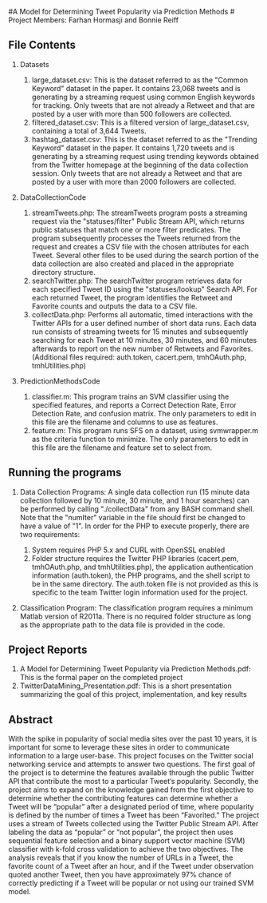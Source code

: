 #A Model for Determining Tweet Popularity via Prediction Methods #
Project Members: Farhan Hormasji and Bonnie Reiff

## File Contents ##
1. Datasets
	1. large_dataset.csv: This is the dataset referred to as the "Common Keyword" dataset in the paper. It contains 23,068 tweets and is generating by a streaming request using common English keywords for tracking. Only tweets that are not already a Retweet and that are posted by a user with more than 500 followers are collected.
	2. filtered_dataset.csv: This is a filtered version of large_dataset.csv, containing a total of 3,644 Tweets.
	3. hashtag_dataset.csv: This is the dataset referred to as the "Trending Keyword" dataset in the paper. It contains 1,720 tweets and is generating by a streaming request using trending keywords obtained from the Twitter homepage at the beginning of the data collection session. Only tweets that are not already a Retweet and that are posted by a user with more than 2000 followers are collected.
	
2. DataCollectionCode
	1. streamTweets.php: The streamTweets program posts a streaming request via the "statuses/filter" Public Stream API, which returns public statuses that match one or more filter predicates. The program subsequently processes the Tweets returned from the request and creates a CSV file with the chosen attributes for each Tweet. Several other files to be used during the search portion of the data collection are also created and placed in the appropriate directory structure.
	2. searchTwitter.php: The searchTwitter program retrieves data for each specified Tweet ID using the "statuses/lookup" Search API. For each returned Tweet, the program identifies the Retweet and Favorite counts and outputs the data to a CSV file.
	3. collectData.php: Performs all automatic, timed interactions with the Twitter APIs for a user defined number of short data runs. Each data run consists of streaming tweets for 15 minutes and subsequently searching for each Tweet at 10 minutes, 30 minutes, and 60 minutes afterwards to report on the new number of Retweets and Favorites.
	(Additional files required: auth.token, cacert.pem, tmhOAuth.php, tmhUtilities.php)

3. PredictionMethodsCode
	1. classifier.m: This program trains an SVM classifier using the specified features, and reports a Correct Detection Rate, Error Detection Rate, and confusion matrix. The only parameters to edit in this file are the filename and columns to use as features.
	2. feature.m: This program runs SFS on a dataset, using svmwrapper.m as the criteria function to minimize. The only parameters to edit in this file are the filename and feature set to select from.
	
	
## Running the programs ##
1. Data Collection Programs: A single data collection run (15 minute data collection followed by 10 minute, 30 minute, and 1 hour searches) can be performed by calling "./collectData" from any BASH command shell. Note that the "numIter" variable in the file should first be changed to have a value of "1". In order for the PHP to execute properly, there are two requirements: 
	1. System requires PHP 5.x and CURL with OpenSSL enabled
	2. Folder structure requires the Twitter PHP libraries (cacert.pem, tmhOAuth.php, and tmhUtilities.php), the application authentication information (auth.token), the PHP programs, and the shell script to be in the same directory. The auth.token file is not provided as this is specific to the team Twitter login information used for the project.

2. Classification Program: The classification program requires a minimum Matlab version of R2011a. There is no required folder structure as long as the appropriate path to the data file is provided in the code.

## Project Reports ##
1. A Model for Determining Tweet Popularity via Prediction Methods.pdf: This is the formal paper on the completed project
2. TwitterDataMining_Presentation.pdf: This is a short presentation summarizing the goal of this project, implementation, and key results

## Abstract ##
With the spike in popularity of social media sites over the past 10 years, it is important for some to leverage these sites in order to communicate information to a large user-base. This project focuses on the Twitter social networking service and attempts to answer two questions. The first goal of the project is to determine the features available through the public Twitter API that contribute the most to a particular Tweet’s popularity. Secondly, the project aims to expand on the knowledge gained from the first objective to determine whether the contributing features can determine whether a Tweet will be “popular” after a designated period of time, where popularity is defined by the number of times a Tweet has been “Favorited.” The project uses a stream of Tweets collected using the Twitter Public Stream API. After labeling the data as “popular” or “not popular”, the project then uses sequential feature selection and a binary support vector machine (SVM) classifier with k-fold cross validation to achieve the two objectives. The analysis reveals that if you know the number of URLs in a Tweet, the favorite count of a Tweet after an hour, and if the Tweet under observation quoted another Tweet, then you have approximately 97% chance of correctly predicting if a Tweet will be popular or not using our trained SVM model.


